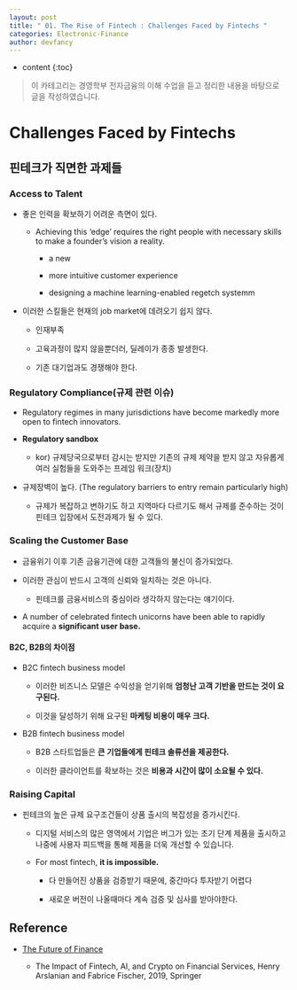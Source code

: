 ```yaml
---
layout: post
title: " 01. The Rise of Fintech : Challenges Faced by Fintechs "
categories: Electronic-Finance
author: devfancy
---
```

* content
{:toc}

> 이 카테고리는 경영학부 전자금융의 이해 수업을 듣고 정리한 내용을 바탕으로 글을 작성하였습니다.


# Challenges Faced by Fintechs

## 핀테크가 직면한 과제들

### Access to Talent

* 좋은 인력을 확보하기 어려운 측면이 있다.

    * Achieving this ‘edge’ requires the right people with necessary skills to make a founder’s vision a reality.

        * a new

        * more intuitive customer experience

        * designing a machine learning-enabled regetch systemm

* 이러한 스킬들은 현재의 job market에 데려오기 쉽지 않다.

    * 인재부족

    * 고육과정이 많지 않을뿐더러, 딜레이가 종종 발생한다.

    * 기존 대기업과도 경쟁해야 한다.

### Regulatory Compliance(규제 관련 이슈)

* Regulatory regimes in many jurisdictions have become markedly more open to fintech innovators.

* **Regulatory sandbox**

    * kor) 규제당국으로부터 감시는 받지만 기존의 규제 제약을 받지 않고 자유롭게 여러 실험들을 도와주는 프레임 워크(장치)

* 규제장벽이 높다. (The regulatory barriers to entry remain particularly high)

    * 규제가 복잡하고 변하기도 하고 지역마다 다르기도 해서 규제를 준수하는 것이 핀테크 입장에서 도전과제가 될 수 있다.

### Scaling the Customer Base

* 금융위기 이후 기존 금융기관에 대한 고객들의 불신이 증가되었다.

* 이러한 관심이 반드시 고객의 신뢰와 일치하는 것은 아니다.

    * 핀테크를 금융서비스의 중심이라 생각하지 않는다는 얘기이다.

* A number of celebrated fintech unicorns have been able to rapidly acquire a **significant user base.**

#### B2C, B2B의 차이점

* B2C fintech business model

    * 이러한 비즈니스 모델은 수익성을 얻기위해 **엄청난 고객 기반을 만드는 것이 요구된다.**

    * 이것을 달성하기 위해 요구된 **마케팅 비용이 매우 크다.**

* B2B fintech business model

    * B2B 스타트업들은 **큰 기업들에게 핀테크 솔류션을 제공한다.**

    * 이러한 클라이언트를 확보하는 것은 **비용과 시간이 많이 소요될 수 있다.**

### Raising Capital

* 핀테크의 높은 규제 요구조건들이 상품 출시의 복잡성을 증가시킨다.

    * 디지털 서비스의 많은 영역에서 기업은 버그가 있는 초기 단계 제품을 출시하고 나중에 사용자 피드백을 통해 제품을 더욱 개선할 수 있습니다.

    * For most fintech, **it is impossible.**

        * 다 만들어진 상품을 검증받기 때문에, 중간마다 투자받기 어렵다

        * 새로운 버전이 나올때마다 계속 검증 및 심사를 받아야한다.


## Reference

* [The Future of Finance](https://link.springer.com/book/10.1007/978-3-030-14533-0)

    * The Impact of Fintech, AI, and Crypto on Financial Services, Henry Arslanian and Fabrice Fischer, 2019, Springer
